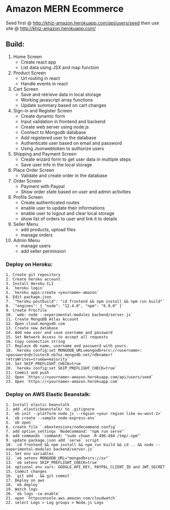 # Amazon MERN Ecommerce

Seed first @ http://khiz-amazon.herokuapp.com/api/users/seed then use site @ http://khiz-amazon.herokuapp.com/

## Build:

1. Home Screen
   - Create react app
   - List data using JSX and map function
2. Product Screen
   - Url routing in react
   - Handle events in react
3. Cart Screen
   - Save and retrieve data in local storage
   - Working javascript array functions
   - Update summary based on cart changes
4. Sign-in and Register Screen
   - Create dynamic form
   - Input validation in frontend and backend
   - Create web server using node.js
   - Connect to Mongodb database
   - Add registered user to the database
   - Authenticate user based on email and password
   - Using Jsonwebtoken to authorize users
5. Shipping and Payment Screen
   - Create wizard form to get user data in multiple steps
   - Save user info in the local storage
6. Place Order Screen
   - Validate and create order in the database
7. Order Screen
   - Payment with Paypal
   - Show order state based on user and admin activities
8. Profile Screen
   - Create authenticated routes
   - enable user to update their informations
   - enable user to logout and clear local storage
   - show list of orders to user and link it to details
9. Seller Menu
   - add products, upload files
   - manage orders
10. Admin Menu
    - manage users
    - add seller permission

### Deploy on Heroku:

    1. Create git repository
    2. Create heroku account
    3. Install Heroku CLI
    4. `heroku login`
    5. `heroku apps:create <yourname>-amazon`
    6. Edit package.json
    7. `"heroku-postbuild": "cd frontend && npm install && npm run build"`
    8. `"engines": { "node": "12.4.0", "npm": "6.9.0" }`
    9. Create Procfile
    10. `web: node --experimental-modules backend/server.js`
    11. Create MongoDB Atlas Account
    12. Open cloud.mongodb.com
    13. Create new database
    14. Add new user and save username and password
    15. Set Network Access to accept all requests
    16. Copy connection string
    17. Replace db name, username and password with yours.
    18. `heroku config:set MONGODB_URL=mongodb+srv://<username>:<password>@cluster0.nb7oz.mongodb.net/<dbname>?retryWrites=true&w=majority`
    19. Set SKIP_PREFLIGHT_CHECK=true
    20. `heroku config:set SKIP_PREFLIGHT_CHECK=true`
    21. Commit and push
    22. Open `https://<yourname>-amazon.herokuapp.com/api/users/seed`
    23. Open `https://<yourname>-amazon.herokuapp.com`

### Deploy on AWS Elastic Beanstalk:

    1. Install elastic beanstalk
    2. add .elasticbeanstalk/ to .gitignore
    3. `eb init --platform node.js --region <your region like eu-west-2>`
    4. `eb create --sample node-express-env`
    5. `eb open`
    6. create file `.ebextensions/nodecommand.config`
    7. add option_settings `NodeCommand: "npm run serve"`
    8. add commands `command: "sudo chown -R 496:494 /tmp/.npm"`
    9. update package.json add `serve` script
    10. `cd frontend && npm install && npm run build && cd .. && node --experimental-modules backend/server.js`
    11. Set env variables
    12. `eb setenv MONGODB_URL="mongodb+srv://xx"`
    13. `eb setenv SKIP_PREFLIGHT_CHECK=true`
    14. optional env vars: GOOGLE_API_KEY, PAYPAL_CLIENT_ID and JWT_SECRET
    15. Commit changes
    16. `git add . && git commit`
    17. Deploy on aws
    18. `eb deploy`
    19. Watch logs
    20. `eb logs -cw enable`
    21. open `httpsconsole.aws.amazon.com/cloudwatch`
    22. select Logs > Log groups > Node.js Logs
